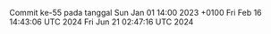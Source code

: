 Commit ke-55 pada tanggal Sun Jan 01 14:00 2023 +0100
Fri Feb 16 14:43:06 UTC 2024
Fri Jun 21 02:47:16 UTC 2024
